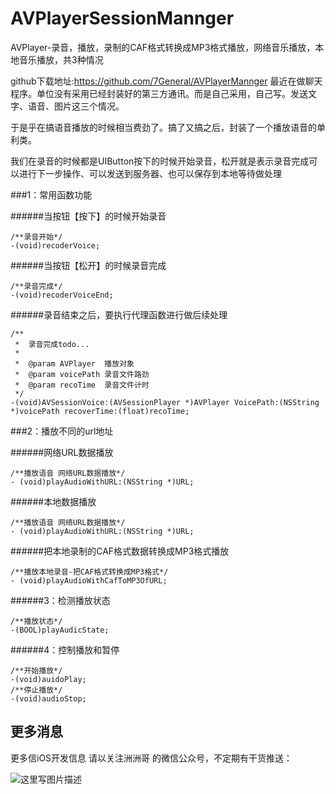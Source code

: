 # AVPlayerSessionMannger
AVPlayer-录音，播放，录制的CAF格式转换成MP3格式播放，网络音乐播放，本地音乐播放，共3种情况


github下载地址:https://github.com/7General/AVPlayerMannger
最近在做聊天程序。单位没有采用已经封装好的第三方通讯。而是自己采用，自己写。发送文字、语音、图片这三个情况。


于是乎在搞语音播放的时候相当费劲了。搞了又搞之后，封装了一个播放语音的单利类。

我们在录音的时候都是UIButton按下的时候开始录音，松开就是表示录音完成可以进行下一步操作、可以发送到服务器、也可以保存到本地等待做处理


###1：常用函数功能

 ######当按钮【按下】的时候开始录音
```objc
/**录音开始*/
-(void)recoderVoice;
```
######当按钮【松开】的时候录音完成
```objc
/**录音完成*/
-(void)recoderVoiceEnd;
```

######录音结束之后，要执行代理函数进行做后续处理
```objc
/**
 *  录音完成todo...
 *
 *  @param AVPlayer  播放对象
 *  @param voicePath 录音文件路劲
 *  @param recoTime  录音文件计时
 */
-(void)AVSessionVoice:(AVSessionPlayer *)AVPlayer VoicePath:(NSString *)voicePath recoverTime:(float)recoTime;
```

###2：播放不同的url地址

######网络URL数据播放
```objc
/**播放语音 网络URL数据播放*/
- (void)playAudioWithURL:(NSString *)URL;
```
######本地数据播放
```objc
/**播放语音 网络URL数据播放*/
- (void)playAudioWithURL:(NSString *)URL;
```
######把本地录制的CAF格式数据转换成MP3格式播放
```objc
/**播放本地录音-把CAF格式转换成MP3格式*/
- (void)playAudioWithCafToMP3OfURL;
```

######3：检测播放状态
```objc
/**播放状态*/
-(BOOL)playAudicState;
```

######4：控制播放和暂停
```objc
/**开始播放*/
-(void)auidoPlay;
/**停止播放*/
-(void)audioStop;
```


## 更多消息
 更多信iOS开发信息 请以关注洲洲哥 的微信公众号，不定期有干货推送：
 
 ![这里写图片描述](http://upload-images.jianshu.io/upload_images/1416781-0f0cc08cfd424a54?imageMogr2/auto-orient/strip%7CimageView2/2/w/1240)
